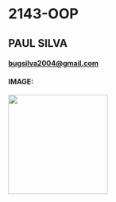 # 2143-OOP
## PAUL SILVA
#### <ins>bugsilva2004@gmail.com</ins>
#### IMAGE:
<img src="https://images2.imgbox.com/2f/36/SfhzoOaB_o.jpg" width="200">